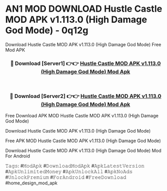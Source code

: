 # AN1 MOD DOWNLOAD Hustle Castle MOD APK v1.113.0 (High Damage God Mode) - 0q12g
Download Hustle Castle MOD APK v1.113.0 (High Damage God Mode) Free Mod APK

<div align="center">
<h3>🔴 Download [Server1] 👉👉 <a href="https://apk-comot.site?title=Hustle_Castle_MOD_APK_v1.113.0_(High_Damage_God_Mode)">Hustle Castle MOD APK v1.113.0 (High Damage God Mode) Mod Apk</a></h3><br>

<h3>🔴 Download [Server2] 👉👉 <a href="https://apk-comot.site?title=Hustle_Castle_MOD_APK_v1.113.0_(High_Damage_God_Mode)">Hustle Castle MOD APK v1.113.0 (High Damage God Mode) Mod Apk</a></h3>
</div>


Free Download APK MOD Hustle Castle MOD APK v1.113.0 (High Damage God Mode)

Download Hustle Castle MOD APK v1.113.0 (High Damage God Mode) 

Free APK MOD Hustle Castle MOD APK v1.113.0 (High Damage God Mode) 

Download Hustle Castle MOD APK v1.113.0 (High Damage God Mode) Mod For Android

𝚃𝚊𝚐𝚜: #𝙼𝚘𝚍𝙰𝚙𝚔 #𝙳𝚘𝚠𝚗𝚕𝚘𝚊𝚍𝙼𝚘𝚍𝙰𝚙𝚔 #𝙰𝚙𝚔𝙻𝚊𝚝𝚎𝚜𝚝𝚅𝚎𝚛𝚜𝚒𝚘𝚗 #𝙰𝚙𝚔𝚄𝚗𝚕𝚒𝚖𝚒𝚝𝚎𝚍𝙼𝚘𝚗𝚎𝚢 #𝙰𝚙𝚔𝚄𝚗𝚕𝚘𝚌𝚔𝙰𝚕𝚕 #𝙰𝚙𝚔𝙽𝚘𝙰𝚍𝚜 #𝚄𝚗𝚕𝚘𝚌𝚔𝙿𝚛𝚎𝚖𝚒𝚞𝚖 #𝙵𝚘𝚛𝙰𝚗𝚍𝚛𝚘𝚒𝚍 #𝙵𝚛𝚎𝚎𝙳𝚘𝚠𝚗𝚕𝚘𝚊𝚍 #home_design_mod_apk